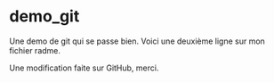 # demo_git
Une demo de git qui se passe bien.
Voici une deuxième ligne sur mon fichier radme.

Une modification faite sur GitHub, merci.
